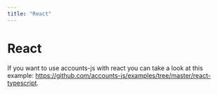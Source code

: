 ```yaml
---
title: "React"
---
```


# React

If you want to use accounts-js with react you can take a look at this example: https://github.com/accounts-js/examples/tree/master/react-typescript.
